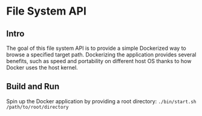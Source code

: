 # File System API

## Intro

The goal of this file system API is to provide a simple Dockerized way to browse a specified target path. Dockerizing the application provides several benefits, such as speed and portability on different host OS thanks to how Docker uses the host kernel.

## Build and Run

Spin up the Docker application by providing a root directory:
<code>./bin/start.sh /path/to/root/directory</code>
